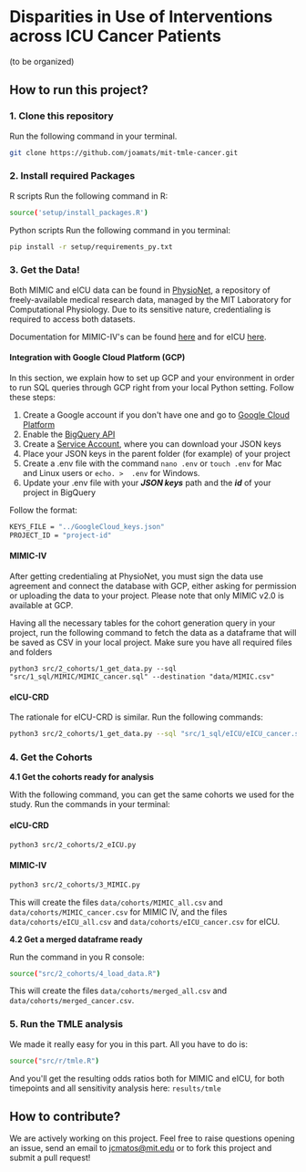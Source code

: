 # Disparities in Use of Interventions across ICU Cancer Patients

(to be organized)

## How to run this project?

### 1. Clone this repository

Run the following command in your terminal.
```sh
git clone https://github.com/joamats/mit-tmle-cancer.git
```

### 2. Install required Packages
R scripts
Run the following command in R:
```sh
source('setup/install_packages.R')
```

Python scripts
Run the following command in you terminal:
```sh
pip install -r setup/requirements_py.txt
```

### 3. Get the Data!

Both MIMIC and eICU data can be found in [PhysioNet](https://physionet.org/), a repository of freely-available medical research data, managed by the MIT Laboratory for Computational Physiology. Due to its sensitive nature, credentialing is required to access both datasets.

Documentation for MIMIC-IV's can be found [here](https://mimic.mit.edu/) and for eICU [here](https://eicu-crd.mit.edu/).

#### Integration with Google Cloud Platform (GCP)

In this section, we explain how to set up GCP and your environment in order to run SQL queries through GCP right from your local Python setting. Follow these steps:

1) Create a Google account if you don't have one and go to [Google Cloud Platform](https://console.cloud.google.com/bigquery)
2) Enable the [BigQuery API](https://console.cloud.google.com/apis/api/bigquery.googleapis.com)
3) Create a [Service Account](https://console.cloud.google.com/iam-admin/serviceaccounts), where you can download your JSON keys
4) Place your JSON keys in the parent folder (for example) of your project
5) Create a .env file with the command `nano .env` or `touch .env` for Mac and Linux users or `echo. >  .env` for Windows.
6) Update your .env file with your ***JSON keys*** path and the ***id*** of your project in BigQuery

Follow the format:
```sh
KEYS_FILE = "../GoogleCloud_keys.json"
PROJECT_ID = "project-id"
```

#### MIMIC-IV

After getting credentialing at PhysioNet, you must sign the data use agreement and connect the database with GCP, either asking for permission or uploading the data to your project. Please note that only MIMIC v2.0 is available at GCP.

Having all the necessary tables for the cohort generation query in your project, run the following command to fetch the data as a dataframe that will be saved as CSV in your local project. Make sure you have all required files and folders

```shell
python3 src/2_cohorts/1_get_data.py --sql "src/1_sql/MIMIC/MIMIC_cancer.sql" --destination "data/MIMIC.csv"
```

#### eICU-CRD

The rationale for eICU-CRD is similar. Run the following commands:

```sh
python3 src/2_cohorts/1_get_data.py --sql "src/1_sql/eICU/eICU_cancer.sql" --destination "data/eICU.csv"
```

### 4. Get the Cohorts

**4.1 Get the cohorts ready for analysis**

With the following command, you can get the same cohorts we used for the study. Run the commands in your terminal:

#### eICU-CRD

```sh
python3 src/2_cohorts/2_eICU.py
```

#### MIMIC-IV
```sh
python3 src/2_cohorts/3_MIMIC.py
```

This will create the files `data/cohorts/MIMIC_all.csv` and `data/cohorts/MIMIC_cancer.csv` for MIMIC IV, and the files `data/cohorts/eICU_all.csv` and `data/cohorts/eICU_cancer.csv` for eICU.

**4.2 Get a merged dataframe ready**

Run the command in you R console:
```sh  
source("src/2_cohorts/4_load_data.R")
```
This will create the files `data/cohorts/merged_all.csv` and `data/cohorts/merged_cancer.csv`.

### 5. Run the TMLE analysis

We made it really easy for you in this part. All you have to do is:

```sh
source("src/r/tmle.R")
```

And you'll get the resulting odds ratios both for MIMIC and eICU, for both timepoints and all sensitivity analysis here: `results/tmle`

## How to contribute?

We are actively working on this project.
Feel free to raise questions opening an issue, send an email to jcmatos@mit.edu or to fork this project and submit a pull request!
